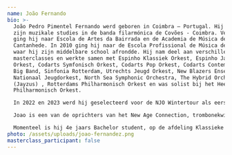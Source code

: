 ```yaml
---
name: João Fernando
bio: >-
  João Pedro Pimentel Fernando werd geboren in Coimbra – Portugal. Hij begon
  zijn muzikale studies in de banda filarmónica de Covões - Coimbra. Vervolgens
  ging hij naar Escola de Artes da Bairrada en de Academia de Música de
  Cantanhede. In 2010 ging hij naar de Escola Profissional de Música de Espinho,
  waar hij zijn middelbare school afrondde. Hij nam deel aan verschillende
  masterclasses en werkte samen met Espinho Klassiek Orkest, Espinho Jazz
  Orkest, Codarts Symfonisch Orkest, Codarts Pop Orkest, Codarts Contemporary
  Big Band, Sinfonia Rotterdam, Utrechts Jeugd Orkest, New Blazers Ensemble,
  Nationaal Jeugdorkest, North Sea Symphonic Orchestra, The Hybrid Orchestra
  (Jayzus) , Rotterdams Philharmonisch Orkest en was solist bij het Heemsteeds
  Philharmonisch Orkest.

  In 2022 en 2023 werd hij geselecteerd voor de NJO Wintertour als eerste tombonist en als reservelid van het European Union Youth Orchestra.

  Joao is een van de oprichters van het New Age Connection, trombonekwintet.

  Momenteel is hij 4e jaars Bachelor student, op de afdeling Klassieke Muziek van Codarts Rotterdam in de klas van docenten Alexander Verbeek, Ben van Dijk en Brandt Attema.
photo: /assets/uploads/joao-fernandez.png
masterclass_participant: false
---
```

